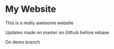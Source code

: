# My Website

This is a really awesome website

Updates made on master on Github before rebase

On demo branch
